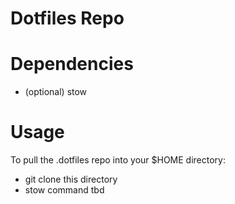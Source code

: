 # Dotfiles Repo

# Dependencies
* (optional) stow

# Usage
To pull the .dotfiles repo into your $HOME directory:
* git clone this directory
* stow command tbd
